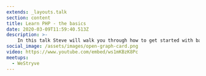 ```yaml
---
extends: _layouts.talk
section: content
title: Learn PHP - the basics
date: 2020-03-09T11:59:40.513Z
description: >-
    In this talk Steve will walk you through how to get started with backend server language PHP. With this session you will learn what PHP is, how you can use it, and what you can create with it.
social_image: /assets/images/open-graph-card.png
video: https://www.youtube.com/embed/ws1mKBzK8Pc
meetups:
  - WeStryve
---
```

